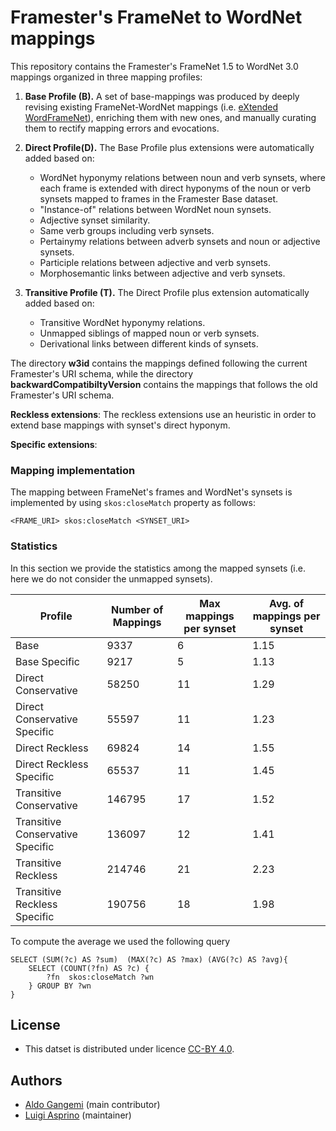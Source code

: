# Framester's FrameNet to WordNet mappings

This repository contains the Framester's FrameNet 1.5 to WordNet 3.0 mappings organized in three mapping profiles:

1. **Base Profile (B).**  A set of base-mappings was produced by deeply revising existing FrameNet-WordNet mappings (i.e. [eXtended WordFrameNet](https://adimen.si.ehu.es/web/WordFrameNet)),  enriching them with new ones, and manually curating them to rectify mapping errors and evocations.


2. **Direct Profile(D).** The Base Profile plus extensions were automatically added based on:
    - WordNet hyponymy relations between noun and verb synsets, where each frame is extended with direct hyponyms of the noun or verb synsets mapped to frames in the Framester Base dataset.
    - "Instance-of" relations between WordNet noun synsets.
    - Adjective synset similarity.
    - Same verb groups including verb synsets.
    - Pertainymy relations between adverb synsets and noun or adjective synsets.
    - Participle relations between adjective and verb synsets.
    - Morphosemantic links between adjective and verb synsets.
    
    
3. **Transitive Profile (T).** The Direct Profile plus extension automatically added based on:
    - Transitive WordNet hyponymy relations.
    - Unmapped siblings of mapped noun or verb synsets.
    - Derivational links between different kinds of synsets.


The directory **w3id** contains the mappings defined following the current Framester's URI schema, while the directory **backwardCompatibiltyVersion** contains the mappings that follows the old Framester's URI schema.

**Reckless extensions**: The reckless extensions use an heuristic in order to extend base mappings with synset's direct hyponym.

**Specific extensions**:


### Mapping implementation

The mapping between FrameNet's frames and WordNet's synsets is implemented by using ``skos:closeMatch`` property as follows:

```
<FRAME_URI> skos:closeMatch <SYNSET_URI>
```

### Statistics 

In this section we provide the statistics among the mapped synsets (i.e. here we do not consider the unmapped synsets).

|Profile|Number of Mappings|Max mappings per synset|Avg. of mappings per synset|
|-|-|-|-|
|Base|9337|6|1.15|
|Base Specific|9217|5|1.13|
|Direct Conservative|58250|11|1.29|
|Direct Conservative Specific|55597|11|1.23|
|Direct Reckless|69824|14|1.55|
|Direct Reckless Specific|65537|11|1.45|
|Transitive Conservative|146795|17|1.52|
|Transitive Conservative Specific|136097|12|1.41|
|Transitive Reckless|214746|21|2.23|
|Transitive Reckless Specific|190756|18|1.98|

To compute the average we used the following query

```[sparql]
SELECT (SUM(?c) AS ?sum)  (MAX(?c) AS ?max) (AVG(?c) AS ?avg){
	SELECT (COUNT(?fn) AS ?c) {
		?fn  skos:closeMatch ?wn
	} GROUP BY ?wn
}
```

## License

- This datset is distributed under licence [CC-BY 4.0](https://creativecommons.org/licenses/by/4.0/).

## Authors

- [Aldo Gangemi](mailto:aldo.gangemi@cnr.it) (main contributor)
- [Luigi Asprino](mailto:luigi.asprino@istc.cnr.it) (maintainer)
